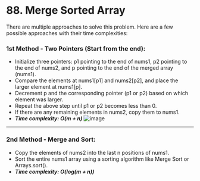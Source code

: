 # 88. Merge Sorted Array

There are multiple approaches to solve this problem. Here are a few possible approaches with their time complexities:

### 1st Method - Two Pointers (Start from the end):

- Initialize three pointers: p1 pointing to the end of nums1, p2 pointing to the end of nums2, and p pointing to the end of the merged array (nums1).
- Compare the elements at nums1[p1] and nums2[p2], and place the larger element at nums1[p].
- Decrement p and the corresponding pointer (p1 or p2) based on which element was larger.
- Repeat the above step until p1 or p2 becomes less than 0.
- If there are any remaining elements in nums2, copy them to nums1.
- ***Time complexity: O(m + n)***
![image](https://github.com/Nikhilpra17/Leetcode-/assets/97670140/9eee8f18-47f0-454c-9793-20f9bfceb561)

___

### 2nd Method - Merge and Sort:

- Copy the elements of nums2 into the last n positions of nums1.
- Sort the entire nums1 array using a sorting algorithm like Merge Sort or Arrays.sort().
- ***Time complexity: O(log(m + n))***
